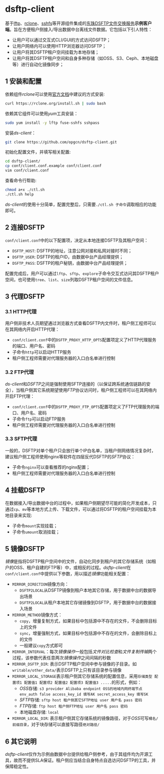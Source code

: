 # dsftp-client

基于[lftp](http://lftp.tech/)、[rclone](https://rclone.org/)、[sshfs](https://github.com/libfuse/sshfs)等开源组件集成的[东珠DSFTP文件交换服务](http://dsftp.opg.cn)**示例客户端**。旨在方便租户侧接入/导出数据中台离线文件数据。它包括以下引人特性：

- 让用户可以通过交互式CLI/GUI的方式访问DSFTP；
- 让用户网络内可以使用HTTP浏览器访问DSFTP；
- 让用户将其DSFTP租户空间挂载为本地存储；
- 让用户将其DSFTP租户空间和自身多种存储（如OSS、S3、Ceph、本地磁盘等）进行自动化镜像同步；

## 1 安装和配置

依赖组件*rclone*可以使用[官方文档](https://rclone.org/install/)中建议的方式安装:
```bash
curl https://rclone.org/install.sh | sudo bash
```

依赖其它组件可以使用*yum*工具安装：
```bash
sudo yum install -y lftp fuse-sshfs sshpass
```

安装*ds-client*：
```bash
git clone https://github.com/opgcn/dsftp-client.git
```

初始化配置文件，并填写相关配置:
```bash
cd dsftp-client/
cp conf/client.conf.example conf/client.conf
vim conf/client.conf
```

查看命令行帮助:
```bash
chmod a+x ./ctl.sh
./ctl.sh help
```

*ds-client*的使用十分简单，配置完整后，只需要`./ctl.sh 子命令`调取相应的功能即可。

## 2 连接DSFTP

`conf/client.conf`中的以下配置项，决定从本地连接DSFTP及其租户空间：
- `DSFTP_HOST`: DSFTP的地址，注意公网对接和私网对接时不同；
- `DSFTP_USER`: DSFTP的租户ID，由数据中台产品经理提供；
- `DSFTP_PASS`: DSFTP的租户秘钥，由数据中台产品经理提供；

配置完成后，用户可以通过`lftp`、`sftp`、`explore`子命令交互式访问其DSFTP租户空间，也可使用`tree`、`list`、`size`列取DSFTP租户空间的文件信息。

## 3 代理DSFTP

### 3.1 HTTP代理

用户侧非技术人员期望通过浏览器方式查看DSFTP内文件时，租户侧工程师可以在其网络内开启HTTP代理：
- `conf/client.conf`中的`DSFTP_PROXY_HTTP_OPTS`配置项定义了HTTP代理服务的端口、用户名、密码
- 子命令`http`可以启动HTTP服务
- 租户侧工程师需要对代理服务器的入口白名单进行控制

### 3.2 FTP代理

*ds-client*和*DSFTP*之间是强制使用SFTP连接的（以保证跨系统通信链路的安全），当租户侧其它系统期望使用*FTP*协议访问时，租户侧工程师可以在其网络内开启FTP代理：
- `conf/client.conf`中的`DSFTP_PROXY_FTP_OPTS`配置项定义了FTP代理服务的端口、用户名、密码
- 子命令`ftp`可以启动FTP服务
- 租户侧工程师需要对代理服务器的入口白名单进行控制

### 3.3 SFTP代理

一般的，DSFTP对单个租户只会放行单个IP白名单，当租户侧网络情况复杂时，建议租户侧工程师使用nginx等软件在四层反代DSFTP的*SFTP*协议：
- 子命令`nginx`可以查看推荐的nginx配置；
- 租户侧工程师需要对代理服务器的入口白名单进行控制

## 4 挂载DSFTP

在数据接入/导出数据中台的过程中，如果租户侧期望尽可能的简化开发成本，只通过`cp`、`mv`等本地方式上传、下载文件，可以通过将DSFTP的租户空间挂载为本地目录来实现:
- 子命令`mount`实现挂载；
- 子命令`umount`取消挂载；

## 5 镜像DSFTP

*镜像*是指将DSFTP租户空间中的文件，自动化同步到租户的其它存储系统（如租户的OSS、租户自建的FTP等）中，或相反的过程。*dsftp-client*在`conf/client.conf`中提供以下参数，用以描述*镜像*功能相关配置：
- `MIRROR_DIRECTION`镜像方向：
  - `DSFTP2LOCAL`从DSFTP镜像到租户本地其它存储，用于数据中台的数据导出场景
  - `DSFTP2LOCAL`从租户本地其它存储镜像到DSFTP，用于数据中台的数据接入场景
- `MIRROR_METHOD`镜像方式：
  - `copy`，增量复制方式，如果目标中包括源中不存在的文件，不会删除目标上的文件
  - `sync`，增量强制方式，如果目标中包括源中不存在的文件，会删除目标上的文件
  - 一般建议`copy`方式即可
- `MIRROR_INTERVAL`：每次*镜像操作*一般包括*文件对比检查*和*文件复制传输*两个过程，该参数代表任意两次*镜像操作*之间间隔的秒数
- `MIRROR_DSFTP_DIR`: 表示DSFTP租户空间中参与镜像的子目录。如`writable/other_data/`表示DSFTP上只有该目录参与镜像
- `MIRROR_LOCAL_STORAGE`表示租户侧其它存储系统的配置信息，采用`存储类型 配置项1 配置值1 配置项2 配置值2 配置项3 配置值3 .....`的形式，例如：
  - *OSS*存储: `s3 provider Alibaba endpoint OSS的地域内网终端节点 env_auth false access_key_id 填写AK secret_access_key 填写SK`
  - *SFTP*存储: `sftp host 租户侧其它SFTP地址 user 用户名 pass 密码`
  - *FTP*存储: `ftp host 租户侧FTP地址 user 用户名 pass 密码`
  - 本地磁盘存储: `local`
- `MIRROR_LOCAL_DIR`: 表示租户侧其它存储系统的镜像路径，对于*OSS*可写`桶名/前缀目录`，对于块存储可以直接写路径`绝对路径/`
  
## 6 其它说明

*dsftp-client*仅作为示例由数据中台提供给租户侧参考，由于其组件均为开源工具，故而不提供SLA保证。租户侧应当结合自身特点自选访问DSFTP的工具，并保障稳定性。
